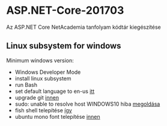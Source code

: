 # ASP.NET-Core-201703
Az ASP.NET Core NetAcademia tanfolyam kódtár kiegészítése

## Linux subsystem for windows

Minimum windows version:

- Windows Developer Mode
- install linux subsystem 
- run Bash
- set default language to en-us [itt](http://superuser.com/a/1108092/391048)
- upgrade git [innen](http://unix.stackexchange.com/a/170831)
- sudo: unable to resolve host WINDOWS10 hiba [megoldása](http://askubuntu.com/a/59517/557836)
- fish shell telepítése [így](https://www.hanselman.com/blog/InstallingFishShellOnUbuntuOnWindows10.aspx)
- ubuntu mono font telepítése [innen](http://font.ubuntu.com/)


